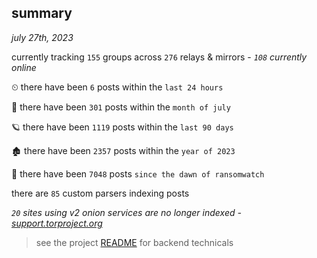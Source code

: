 
## summary
_july 27th, 2023_

currently tracking `155` groups across `276` relays & mirrors - _`108` currently online_

⏲ there have been `6` posts within the `last 24 hours`

🦈 there have been `301` posts within the `month of july`

🪐 there have been `1119` posts within the `last 90 days`

🏚 there have been `2357` posts within the `year of 2023`

🦕 there have been `7048` posts `since the dawn of ransomwatch`

there are `85` custom parsers indexing posts

_`20` sites using v2 onion services are no longer indexed - [support.torproject.org](https://support.torproject.org/onionservices/v2-deprecation/)_

> see the project [README](https://github.com/joshhighet/ransomwatch#ransomwatch--) for backend technicals
